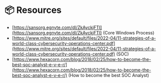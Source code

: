 # 📦 Resources

* [https://sansorg.egnyte.com/dl/ZkAyckjFTI](https://sansorg.egnyte.com/dl/ZkAyckjFTI) (Core Windows Process)
* [https://www.mitre.org/sites/default/files/2022-04/11-strategies-of-a-world-class-cybersecurity-operations-center.pdf](https://www.mitre.org/sites/default/files/2022-04/11-strategies-of-a-world-class-cybersecurity-operations-center.pdf) (SOC)
* [https://www.hexacorn.com/blog/2018/02/25/how-to-become-the-best-soc-analyst-e-v-e-r/](https://www.hexacorn.com/blog/2018/02/25/how-to-become-the-best-soc-analyst-e-v-e-r/) (How to become the best SOC Analyst)

